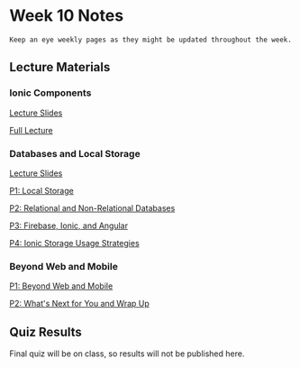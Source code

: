 Week 10 Notes
============================

```{note}
Keep an eye weekly pages as they might be updated throughout the week.
```

## Lecture Materials

### Ionic Components

<a href="../resources/ionic_components.pdf">Lecture Slides</a>

[Full Lecture](https://uci.yuja.com/V/Video?v=2314208&node=8341909&a=1026105599&autoplay=1)

### Databases and Local Storage

<a href="../resources/databases_local-storage.pdf">Lecture Slides</a>

[P1: Local Storage](https://uci.yuja.com/V/Video?v=2319170&node=8355473&a=1511514112&autoplay=1)

[P2: Relational and Non-Relational Databases](https://uci.yuja.com/V/Video?v=2319229&node=8355590&a=975540151&autoplay=1)

[P3: Firebase, Ionic, and Angular](https://uci.yuja.com/V/Video?v=2319303&node=8355710&a=1787972263&autoplay=1)

[P4: Ionic Storage Usage Strategies](https://uci.yuja.com/V/Video?v=2328971&node=8382259&a=304603934&autoplay=1)


### Beyond Web and Mobile

[P1: Beyond Web and Mobile](https://uci.yuja.com/V/Video?v=2329032&node=8382379&a=1791958925&autoplay=1)

[P2: What's Next for You and Wrap Up](https://uci.yuja.com/V/Video?v=2329095&node=8382509&a=779352687&autoplay=1)

## Quiz Results

Final quiz will be on class, so results will not be published here.

